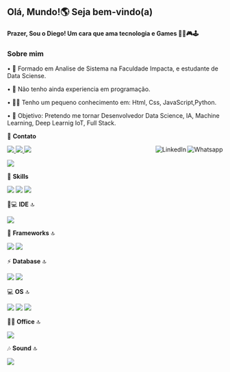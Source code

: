 ## Olá, Mundo!🌎 Seja bem-vindo(a)

#### Prazer, Sou o Diego! Um cara que ama tecnologia e Games 👨‍💻🎮🕹

### Sobre mim
• 🎒 Formado em Analise de Sistema na Faculdade Impacta, e estudante de Data Sciense.

• 💜 Não tenho ainda experiencia em programação.

• 👨‍💻 Tenho um pequeno conhecimento em: Html, Css, JavaScript,Python.

• 🎯 Objetivo: Pretendo me tornar Desenvolvedor Data Science, IA, Machine Learning, Deep Learnig IoT, Full Stack.

📱 **Contato**

<a href="https://www.facebook.com/diegohenriquesales/">
    <img src="https://img.shields.io/badge/Facebook-1877F2?style=for-the-badge&logo=facebook&logoColor=white">

<a href="https://https://www.instagram.com/diegoh.sales/">
    <img src="https://img.shields.io/badge/-Instagram-%23E4405F?style=for-the-badge&logo=instagram&logoColor=white">    

<a href="https://api.whatsapp.com/send?phone=55511972761484">
    <img src="https://img.shields.io/badge/-Whatsapp-4CA143?style=flat&labelColor=4CA143&logo=whatsapp&logoColor=white" title="Text me" align="right" alt="Whatsapp">

<a href="mailto:diegohenrique_sales@hotmail.com">
    <img src="https://img.shields.io/badge/Microsoft_Outlook-0078D4?style=for-the-badge&logo=microsoft-outlook&logoColor=white">

<a href="https://www.linkedin.com/in/diegohsales/">
    <img src="https://img.shields.io/badge/-LinkedIn-blue?style=flat&logo=Linkedin&logoColor=white" title="My Social Network" align="right" alt="LinkedIn">

  <a><img src="https://img.shields.io/badge/DiegoHSales%232449-6633cc?style=flat-square&logo=Discord&logoColor=white" /></a>

🚀 **Skills**

<img src="https://img.shields.io/badge/Python-3776AB?style=for-the-badge&logo=python&logoColor=white">
<img src="https://img.shields.io/badge/HTML5-E34F26?style=for-the-badge&logo=html5&logoColor=white"> 
<img src="https://img.shields.io/badge/JavaScript-F7DF1E?style=for-the-badge&logo=javascript&logoColor=black"> 

👨💻 **IDE** 🔝

<img src="https://img.shields.io/badge/Visual_Studio_Code-0078D4?style=for-the-badge&logo=visual%20studio%20code&logoColor=white">

🚀 **Frameworks** 🔝

<img src="https://img.shields.io/badge/Flask-000000?style=for-the-badge&logo=flask&logoColor=white"> 
<img src="https://img.shields.io/badge/React-20232A?style=for-the-badge&logo=react&logoColor=61DAFB">

⚡ **Database** 🔝

<img src="https://img.shields.io/badge/SQLite-07405E?style=for-the-badge&logo=sqlite&logoColor=white"> <img src="https://img.shields.io/badge/MySQL-00000F?style=for-the-badge&logo=mysql&logoColor=white"> 


💻 **OS** 🔝

<img src="https://img.shields.io/badge/Windows-0078D6?style=for-the-badge&logo=windows&logoColor=white"> <img src="https://img.shields.io/badge/Ubuntu-E95420?style=for-the-badge&logo=ubuntu&logoColor=whitehttps://img.shields.io/badge/Kali_Linux-557C94?style=for-the-badge&logo=kali-linux&logoColor=white"> <img src="https://img.shields.io/badge/Linux_Mint-87CF3E?style=for-the-badge&logo=linux-mint&logoColor=white">

👨‍💻 **Office** 🔝

<img src="https://img.shields.io/badge/Microsoft_Office-D83B01?style=for-the-badge&logo=microsoft-office&logoColor=white">

🎶 **Sound** 🔝

<a href="https://www.spotify.com/br/account/overview/#_=_">
<img src="https://img.shields.io/badge/Spotify-1ED760?&style=for-the-badge&logo=spotify&logoColor=white">
</a>
